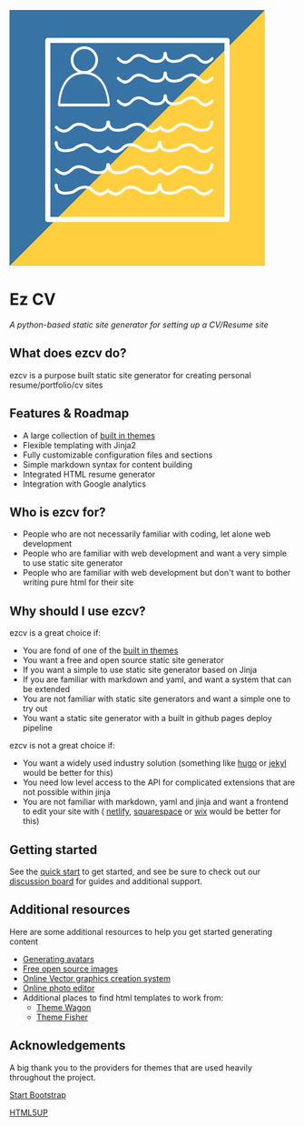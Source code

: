 ![ezcv logo](https://raw.githubusercontent.com/Descent098/ezcv/master/.github/logo.png)

# Ez CV

*A python-based static site generator for setting up a CV/Resume site*

## What does ezcv do?

ezcv is a purpose built static site generator for creating personal resume/portfolio/cv sites

## Features & Roadmap

- A large collection of [built in themes](https://ezcv.readthedocs.io/en/latest/included-themes/)
- Flexible templating with Jinja2
- Fully customizable configuration files and sections
- Simple markdown syntax for content building
- Integrated HTML resume generator
- Integration with Google analytics

## Who is ezcv for?

- People who are not necessarily familiar with coding, let alone web development
- People who are familiar with web development and want a very simple to use static site generator
- People who are familiar with web development but don't want to bother writing pure html for their site

## Why should I use ezcv?

ezcv is a great choice if:

- You are fond of one of the [built in themes](https://ezcv.readthedocs.io/en/latest/included-themes/)
- You want a free and open source static site generator
- If you want a simple to use static site generator based on Jinja
- If you are familiar with markdown and yaml, and want a system that can be extended
- You are not familiar with static site generators and want a simple one to try out
- You want a static site generator with a built in github pages deploy pipeline

ezcv is not a great choice if:

- You want a widely used industry solution (something like [hugo](https://gohugo.io/) or [jekyl](https://jekyllrb.com/) would be better for this)
- You need low level access to the API for complicated extensions that are not possible within jinja
- You are not familiar with markdown, yaml and jinja and want a frontend to edit your site with ( [netlify](https://www.netlify.com/), [squarespace](https://www.squarespace.com/) or [wix](https://www.wix.com/) would be better for this)

## Getting started

See the [quick start](quick-start.md) to get started, and see be sure to check out our [discussion board](https://github.com/Descent098/ezcv/discussions) for guides and additional support.

## Additional resources

Here are some additional resources to help you get started generating content

- [Generating avatars](https://getavataaars.com/)
- [Free open source images](https://unsplash.com/)
- [Online Vector graphics creation system](https://vectr.com/)
- [Online photo editor](https://pixlr.com/x/)
- Additional places to find html templates to work from:
  - [Theme Wagon](https://themewagon.com/)
  - [Theme Fisher](https://themefisher.com/)

## Acknowledgements

A big thank you to the providers for themes that are used heavily throughout the project.

[Start Bootstrap](https://startbootstrap.com/)

[HTML5UP](https://html5up.net/)
